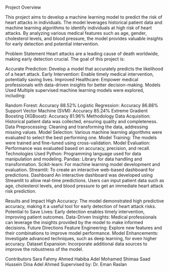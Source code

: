 Project Overview

This project aims to develop a machine learning model to predict the risk of heart attacks in individuals. The model leverages historical patient data and machine learning algorithms to identify individuals at high risk of heart attacks. By analyzing various medical features such as age, gender, cholesterol levels, and blood pressure, the model provides valuable insights for early detection and potential intervention.

Problem Statement
Heart attacks are a leading cause of death worldwide, making early detection crucial. The goal of this project is:

Accurate Prediction: Develop a model that accurately predicts the likelihood of a heart attack.
Early Intervention: Enable timely medical intervention, potentially saving lives.
Improved Healthcare: Empower medical professionals with data-driven insights for better decision-making.
Models Used
Multiple supervised machine learning models were explored, including:

Random Forest: Accuracy 88.52%
Logistic Regression: Accuracy 86.88%
Support Vector Machine (SVM): Accuracy 85.24%
Extreme Gradient Boosting (XGBoost): Accuracy 81.96%
Methodology
Data Acquisition: Historical patient data was collected, ensuring quality and completeness.
Data Preprocessing: Cleaning and transforming the data, addressing missing values.
Model Selection: Various machine learning algorithms were evaluated to select the best performing one.
Model Training: The models were trained and fine-tuned using cross-validation.
Model Evaluation: Performance was evaluated based on accuracy, precision, and recall.
Technologies Used
Python: Programming language used for data manipulation and modeling.
Pandas: Library for data handling and transformation.
Scikit-learn: For machine learning model development and evaluation.
Streamlit: To create an interactive web-based dashboard for predictions.
Dashboard
An interactive dashboard was developed using Streamlit to allow real-time predictions. Users can input patient data such as age, cholesterol levels, and blood pressure to get an immediate heart attack risk prediction.

Results and Impact
High Accuracy: The model demonstrated high predictive accuracy, making it a useful tool for early detection of heart attack risks.
Potential to Save Lives: Early detection enables timely intervention, improving patient outcomes.
Data-Driven Insights: Medical professionals can leverage the insights provided by the model to make informed decisions.
Future Directions
Feature Engineering: Explore new features and their combinations to improve model performance.
Model Enhancements: Investigate advanced techniques, such as deep learning, for even higher accuracy.
Dataset Expansion: Incorporate additional data sources to improve the robustness of the model.

Contributors
Sara Fahmy Ahmed
Habiba Adel Mohamed
Shimaa Saad Hussein
Dina Adel Ahmed
Supervised by: Dr. Eman Raslan
